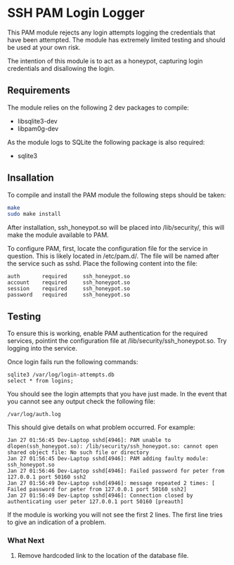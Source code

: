 # SSH PAM Login Logger

This PAM module rejects any login attempts logging the credentials that have been attempted. The module has extremely limited testing and should be used at your own risk.

The intention of this module is to act as a honeypot, capturing login credentials and disallowing the login.

## Requirements

The module relies on the following 2 dev packages to compile:

* libsqlite3-dev
* libpam0g-dev

As the module logs to SQLite the following package is also required:

* sqlite3

## Insallation

To compile and install the PAM module the following steps should be taken:

```bash
make
sudo make install
```

After installation, ssh_honeypot.so will be placed into /lib/security/, this will make the module available to PAM.

To configure PAM, first, locate the configuration file for the service in question. This is likely located in /etc/pam.d/. The file will be named after the service such as sshd. Place the following content into the file:

```
auth       required     ssh_honeypot.so
account    required     ssh_honeypot.so
session    required     ssh_honeypot.so
password   required     ssh_honeypot.so
```

## Testing

To ensure this is working, enable PAM authentication for the required services, pointint the configuration file at /lib/security/ssh_honeypot.so. Try logging into the service.

Once login fails run the following commands:

```
sqlite3 /var/log/login-attempts.db
select * from logins;
```

You should see the login attempts that you have just made. In the event that you cannot see any output check the following file:

```
/var/log/auth.log
```

This should give details on what problem occurred. For example:

```
Jan 27 01:56:45 Dev-Laptop sshd[4946]: PAM unable to dlopen(ssh_honeypot.so): /lib/security/ssh_honeypot.so: cannot open shared object file: No such file or directory
Jan 27 01:56:45 Dev-Laptop sshd[4946]: PAM adding faulty module: ssh_honeypot.so
Jan 27 01:56:46 Dev-Laptop sshd[4946]: Failed password for peter from 127.0.0.1 port 50160 ssh2
Jan 27 01:56:49 Dev-Laptop sshd[4946]: message repeated 2 times: [ Failed password for peter from 127.0.0.1 port 50160 ssh2]
Jan 27 01:56:49 Dev-Laptop sshd[4946]: Connection closed by authenticating user peter 127.0.0.1 port 50160 [preauth]

```

If the module is working you will not see the first 2 lines. The first line tries to give an indication of a problem.

### What Next

1. Remove hardcoded link to the location of the database file.
